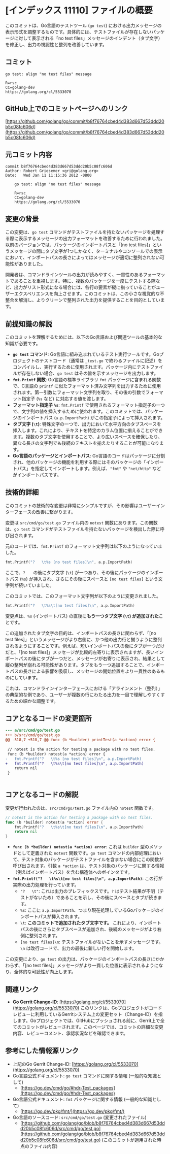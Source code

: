 # [インデックス 11110] ファイルの概要

このコミットは、Go言語のテストツール (`go test`) における出力メッセージの表示形式を調整するものです。具体的には、テストファイルが存在しないパッケージに対して表示される「no test files」メッセージのインデント（タブ文字）を修正し、出力の視認性と整列を改善しています。

## コミット

```
go test: align "no test files" message

R=rsc
CC=golang-dev
https://golang.org/cl/5533070
```

## GitHub上でのコミットページへのリンク

[https://github.com/golang/go/commit/b8f76764cbed4d383d667d53ddd20b5c08fc606d](https://github.com/golang/go/commit/b8f76764cbed4d383d667d53ddd20b5c08fc606d)

## 元コミット内容

```
commit b8f76764cbed4d383d667d53ddd20b5c08fc606d
Author: Robert Griesemer <gri@golang.org>
Date:   Wed Jan 11 11:15:36 2012 -0800

    go test: align "no test files" message
    
    R=rsc
    CC=golang-dev
    https://golang.org/cl/5533070
```

## 変更の背景

この変更は、`go test` コマンドがテストファイルを持たないパッケージを処理する際に表示するメッセージの出力フォーマットを改善するために行われました。以前のバージョンでは、パッケージのインポートパスと「[no test files]」というメッセージの間にタブ文字が1つしかなく、ターミナルやコンソールでの表示において、インポートパスの長さによってはメッセージが適切に整列されない可能性がありました。

開発者は、コマンドラインツールの出力が読みやすく、一貫性のあるフォーマットであることを重視します。特に、複数のパッケージを一度にテストする際など、出力がリスト形式になる場合には、各行の要素が縦に揃っていることがユーザーエクスペリエンスを向上させます。このコミットは、この小さな視覚的な不整合を解消し、よりクリーンで整列された出力を提供することを目的としています。

## 前提知識の解説

このコミットを理解するためには、以下のGo言語および関連ツールの基本的な知識が必要です。

*   **`go test` コマンド**:
    Go言語に組み込まれているテスト実行ツールです。Goプロジェクトのテストコード（通常は `_test.go` で終わるファイルに記述）をコンパイルし、実行するために使用されます。パッケージ内にテストファイルが存在しない場合、`go test` はその旨を示すメッセージを出力します。
*   **`fmt.Printf` 関数**:
    Go言語の標準ライブラリ `fmt` パッケージに含まれる関数で、C言語の `printf` に似たフォーマット済み文字列を出力するために使用されます。第一引数にフォーマット文字列を取り、その後の引数でフォーマット指定子 (`%s` など) に対応する値を渡します。
*   **フォーマット指定子 `%s`**:
    `fmt.Printf` で使用されるフォーマット指定子の一つで、文字列の値を挿入するために使われます。このコミットでは、パッケージのインポートパス (`a.p.ImportPath`) がこの指定子によって挿入されます。
*   **タブ文字 (`\t`)**:
    特殊文字の一つで、出力において水平方向のタブスペースを挿入します。これにより、テキストを特定のカラム位置に揃えることができます。複数のタブ文字を使用することで、より広いスペースを確保したり、異なる長さの文字列でも後続のテキストを揃えたりすることが可能になります。
*   **Go言語のパッケージとインポートパス**:
    Go言語のコードはパッケージに分割され、他のパッケージの機能を利用する際にはそのパッケージの「インポートパス」を指定してインポートします。例えば、`"fmt"` や `"net/http"` などがインポートパスです。

## 技術的詳細

このコミットの技術的な変更は非常にシンプルですが、その影響はユーザーインターフェースの改善に繋がります。

変更は `src/cmd/go/test.go` ファイル内の `notest` 関数にあります。この関数は、`go test` コマンドがテストファイルを持たないパッケージを検出した際に呼び出されます。

元のコードでは、`fmt.Printf` のフォーマット文字列は以下のようになっていました。

```go
fmt.Printf("?   \t%s [no test files]\n", a.p.ImportPath)
```

ここで、`?   ` の後にタブ文字 (`\t`) が一つあり、その後にパッケージのインポートパス (`%s`) が挿入され、さらにその後にスペースと `[no test files]` という文字列が続いていました。

このコミットでは、このフォーマット文字列が以下のように変更されました。

```go
fmt.Printf("?   \t%s\t[no test files]\n", a.p.ImportPath)
```

変更点は、`%s` (インポートパス) の直後に**もう一つタブ文字 (`\t`) が追加された**ことです。

この追加されたタブ文字の目的は、インポートパスの長さに関わらず、「[no test files]」というメッセージがより右側に、かつ他の出力行と揃うように整列されるようにすることです。例えば、短いインポートパスの後にタブが一つだけだと、「[no test files]」メッセージが比較的左寄りに表示されますが、長いインポートパスの後にタブが一つだと、メッセージが右寄りに表示され、結果として縦の整列が崩れる可能性があります。タブをもう一つ追加することで、インポートパスの長さによる影響を吸収し、メッセージの開始位置をより一貫性のあるものにしています。

これは、コマンドラインインターフェースにおける「アラインメント（整列）」の典型的な例であり、ユーザーが複数の行にわたる出力を一目で理解しやすくするための細かな調整です。

## コアとなるコードの変更箇所

```diff
--- a/src/cmd/go/test.go
+++ b/src/cmd/go/test.go
@@ -518,7 +518,7 @@ func (b *builder) printTest(a *action) error {
 
 // notest is the action for testing a package with no test files.
 func (b *builder) notest(a *action) error {
-	fmt.Printf("?   \t%s [no test files]\n", a.p.ImportPath)
+	fmt.Printf("?   \t%s\t[no test files]\n", a.p.ImportPath)
 	return nil
 }
 
```

## コアとなるコードの解説

変更が行われたのは、`src/cmd/go/test.go` ファイル内の `notest` 関数です。

```go
// notest is the action for testing a package with no test files.
func (b *builder) notest(a *action) error {
	fmt.Printf("?   \t%s\t[no test files]\n", a.p.ImportPath)
	return nil
}
```

*   **`func (b *builder) notest(a *action) error`**:
    これは `builder` 型のメソッドとして定義された `notest` 関数です。`go test` コマンドの内部処理において、テスト対象のパッケージがテストファイルを含まない場合にこの関数が呼び出されます。引数 `a *action` は、テスト対象のパッケージに関する情報（例えばインポートパス）を含む構造体へのポインタです。
*   **`fmt.Printf("?   \t%s\t[no test files]\n", a.p.ImportPath)`**:
    この行が実際の出力処理を行っています。
    *   `"?   \t"`: これは出力のプレフィックスです。`?` はテスト結果が不明（テストがないため）であることを示し、その後にスペースとタブが続きます。
    *   `%s`: ここに `a.p.ImportPath`、つまり現在処理しているGoパッケージのインポートパスが挿入されます。
    *   `\t`: **このコミットで追加されたタブ文字です。** これにより、インポートパスの後にさらにタブスペースが追加され、後続のメッセージがより右側に整列されます。
    *   `[no test files]\n`: テストファイルがないことを示すメッセージです。`\n` は改行コードで、出力の最後に新しい行を開始します。

この変更により、`go test` の出力は、パッケージのインポートパスの長さにかかわらず、「[no test files]」メッセージがより一貫した位置に表示されるようになり、全体的な可読性が向上します。

## 関連リンク

*   **Go Gerrit Change-ID**: [https://golang.org/cl/5533070](https://golang.org/cl/5533070)
    このリンクは、Goプロジェクトがコードレビューに利用しているGerritシステム上の変更セット（Change-ID）を指します。Goプロジェクトでは、GitHubにプッシュされる前に、Gerrit上で全てのコミットがレビューされます。このページでは、コミットの詳細な変更内容、レビューコメント、承認状況などを確認できます。

## 参考にした情報源リンク

*   上記のGo Gerrit Change-ID: [https://golang.org/cl/5533070](https://golang.org/cl/5533070)
*   Go言語公式ドキュメント: `go test` コマンドに関する情報 (一般的な知識として)
    *   [https://go.dev/cmd/go/#hdr-Test_packages](https://go.dev/cmd/go/#hdr-Test_packages)
*   Go言語公式ドキュメント: `fmt` パッケージに関する情報 (一般的な知識として)
    *   [https://go.dev/pkg/fmt/](https://go.dev/pkg/fmt/)
*   Go言語のソースコード: `src/cmd/go/test.go` (変更されたファイル)
    *   [https://github.com/golang/go/blob/b8f76764cbed4d383d667d53ddd20b5c08fc606d/src/cmd/go/test.go](https://github.com/golang/go/blob/b8f76764cbed4d383d667d53ddd20b5c08fc606d/src/cmd/go/test.go)
    (このコミットが適用された時点のファイル内容)

